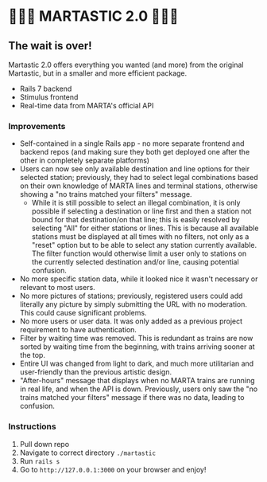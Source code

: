 # 💙💛🧡 MARTASTIC 2.0 🧡💛💙
## The wait is over!
Martastic 2.0 offers everything you wanted (and more) from the original Martastic, but in a smaller and more efficient package.

- Rails 7 backend
- Stimulus frontend
- Real-time data from MARTA's official API

### Improvements
- Self-contained in a single Rails app - no more separate frontend and backend repos (and making sure they both get deployed one after the other in completely separate platforms)
- Users can now see only available destination and line options for their selected station; previously, they had to select legal combinations based on their own knowledge of MARTA lines and terminal stations, otherwise showing a "no trains matched your filters" message.
  - While it is still possible to select an illegal combination, it is only possible if selecting a destination or line first and then a station not bound for that destination/on that line; this is easily resolved by selecting "All" for either stations or lines. This is because all available stations must be displayed at all times with no filters, not only as a "reset" option but to be able to select any station currently available. The filter function would otherwise limit a user only to stations on the currently selected destination and/or line, causing potential confusion.
- No more specific station data, while it looked nice it wasn't necessary or relevant to most users.
- No more pictures of stations; previously, registered users could add literally any picture by simply submitting the URL with no moderation. This could cause significant problems.
- No more users or user data. It was only added as a previous project requirement to have authentication.
- Filter by waiting time was removed. This is redundant as trains are now sorted by waiting time from the beginning, with trains arriving sooner at the top.
- Entire UI was changed from light to dark, and much more utilitarian and user-friendly than the previous artistic design.
- "After-hours" message that displays when no MARTA trains are running in real life, and when the API is down. Previously, users only saw the "no trains matched your filters" message if there was no data, leading to confusion.

### Instructions
1. Pull down repo
2. Navigate to correct directory `./martastic`
3. Run `rails s`
4. Go to `http://127.0.0.1:3000` on your browser and enjoy!
